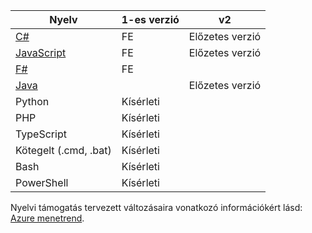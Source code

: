 |Nyelv                                 |1-es verzió          |v2|
|-----------------------------------------|------------|--|
|[C#](../articles/azure-functions/functions-reference-csharp.md)|FE|Előzetes verzió|
|[JavaScript](../articles/azure-functions/functions-reference-node.md)|FE|Előzetes verzió|
|[F#](../articles/azure-functions/functions-reference-fsharp.md)|FE||
|[Java](../articles/azure-functions/functions-reference-java.md)||Előzetes verzió|
|Python              |Kísérleti||
|PHP                 |Kísérleti||
|TypeScript          |Kísérleti||
|Kötegelt (.cmd, .bat)  |Kísérleti||
|Bash                |Kísérleti||
|PowerShell          |Kísérleti||

Nyelvi támogatás tervezett változásaira vonatkozó információkért lásd: [Azure menetrend](https://azure.microsoft.com/roadmap/?tag=functions).